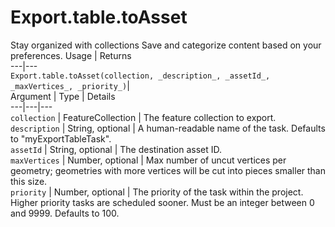  
#  Export.table.toAsset
Stay organized with collections  Save and categorize content based on your preferences. 
Usage | Returns  
---|---  
`Export.table.toAsset(collection, _description_, _assetId_, _maxVertices_, _priority_)`|   
Argument | Type | Details  
---|---|---  
`collection` | FeatureCollection | The feature collection to export.  
`description` | String, optional | A human-readable name of the task. Defaults to "myExportTableTask".  
`assetId` | String, optional | The destination asset ID.  
`maxVertices` | Number, optional | Max number of uncut vertices per geometry; geometries with more vertices will be cut into pieces smaller than this size.  
`priority` | Number, optional | The priority of the task within the project. Higher priority tasks are scheduled sooner. Must be an integer between 0 and 9999. Defaults to 100.  
